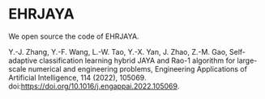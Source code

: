 # EHRJAYA

We open source the code of EHRJAYA.

Y.-J. Zhang, Y.-F. Wang, L.-W. Tao, Y.-X. Yan, J. Zhao, Z.-M. Gao, Self-adaptive classification learning hybrid JAYA and Rao-1 algorithm for large-scale numerical and engineering problems, Engineering Applications of Artificial Intelligence, 114 (2022), 105069. doi:https://doi.org/10.1016/j.engappai.2022.105069.

